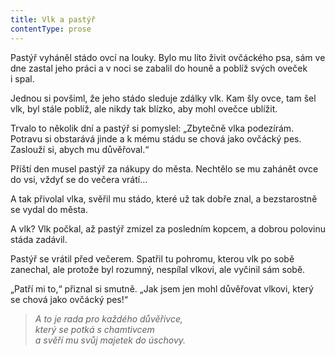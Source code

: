 ```yaml
---
title: Vlk a pastýř
contentType: prose
---
```


<section>

Pastýř vyháněl stádo ovcí na louky. Bylo mu líto živit ovčáckého psa, sám ve dne zastal jeho práci a v noci se zabalil do houně a poblíž svých oveček i spal.

Jednou si povšiml, že jeho stádo sleduje zdálky vlk. Kam šly ovce, tam šel vlk, byl stále poblíž, ale nikdy tak blízko, aby mohl ovečce ublížit.

Trvalo to několik dní a pastýř si pomyslel: „Zbytečně vlka podezírám. Potravu si obstarává jinde a k mému stádu se chová jako ovčácký pes. Zaslouží si, abych mu důvěřoval.“

Příští den musel pastýř za nákupy do města. Nechtělo se mu zahánět ovce do vsi, vždyť se do večera vrátí…

A tak přivolal vlka, svěřil mu stádo, které už tak dobře znal, a bezstarostně se vydal do města.

A vlk? Vlk počkal, až pastýř zmizel za posledním kopcem, a dob­rou polovinu stáda zadávil.

Pastýř se vrátil před večerem. Spatřil tu pohromu, kterou vlk po sobě zanechal, ale protože byl rozumný, nespílal vlkovi, ale vyčinil sám sobě.

„Patří mi to,“ přiznal si smutně. „Jak jsem jen mohl důvěřovat vlkovi, který se chová jako ovčácký pes!“

</section>

<section>

> _A to je rada pro každého důvěřivce,  
> který se potká s chamtivcem  
> a svěří mu svůj majetek do úschovy._

</section>
